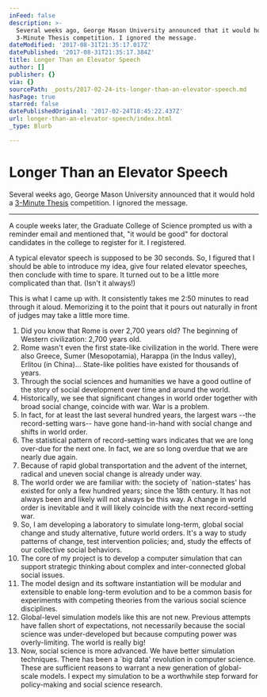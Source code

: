 ```yaml
---
inFeed: false
description: >-
  Several weeks ago, George Mason University announced that it would hold a
  3-Minute Thesis competition. I ignored the message.
dateModified: '2017-08-31T21:35:17.017Z'
datePublished: '2017-08-31T21:35:17.384Z'
title: Longer Than an Elevator Speech
author: []
publisher: {}
via: {}
sourcePath: _posts/2017-02-24-its-longer-than-an-elevator-speech.md
hasPage: true
starred: false
datePublishedOriginal: '2017-02-24T18:45:22.437Z'
url: longer-than-an-elevator-speech/index.html
_type: Blurb

---
```

# Longer Than an Elevator Speech

Several weeks ago, George Mason University announced that it would hold a [3-Minute Thesis][0] competition. I ignored the message.

---

A couple weeks later, the Graduate College of Science prompted us with a reminder email and mentioned that, "it would be good" for doctoral candidates in the college to register for it. I registered.

A typical elevator speech is supposed to be 30 seconds. So, I figured that I should be able to introduce my idea, give four related elevator speeches, then conclude with time to spare. It turned out to be a little more complicated than that. (Isn't it always!)

This is what I came up with. It consistently takes me 2:50 minutes to read through it aloud. Memorizing it to the point that it pours out naturally in front of judges may take a little more time.

1. Did you know that Rome is over 2,700 years old? The beginning of Western civilization: 2,700 years old.
2. Rome wasn't even the first state-like civilization in the world. There were also Greece, Sumer (Mesopotamia), Harappa (in the Indus valley), Erlitou (in China)... State-like polities have existed for thousands of years. 
3. Through the social sciences and humanities we have a good outline of the story of social development over time and around the world. 
4. Historically, we see that significant changes in world order together with broad social change, coincide with war. War is a problem.
5. In fact, for at least the last several hundred years, the largest wars --the record-setting wars-- have gone hand-in-hand with social change and shifts in world order.
6. The statistical pattern of record-setting wars indicates that we are long over-due for the next one. In fact, we are so long overdue that we are nearly due again. 
7. Because of rapid global transportation and the advent of the internet, radical and uneven social change is already under way.
8. The world order we are familiar with: the society of \`nation-states' has existed for only a few hundred years; since the 18th century. It has not always been and likely will not always be this way. A change in world order is inevitable and it will likely coincide with the next record-setting war. 
9. So, I am developing a laboratory to simulate long-term, global social change and study alternative, future world orders. It's a way to study patterns of change, test intervention policies; and, study the effects of our collective social behaviors.
10. The core of my project is to develop a computer simulation that can support strategic thinking about complex and inter-connected global social issues.
11. The model design and its software instantiation will be modular and extensible to enable long-term evolution and to be a common basis for experiments with competing theories from the various social science disciplines.
12. Global-level simulation models like this are not new. Previous attempts have fallen short of expectations, not necessarily because the social science was under-developed but because computing power was overly-limiting. The world is really big!
13. Now, social science is more advanced. We have better simulation techniques. There has been a \`big data' revolution in computer science. These are sufficient reasons to warrant a new generation of global-scale models. I expect my simulation to be a worthwhile step forward for policy-making and social science research.

[0]: http://threeminutethesis.org/index.html